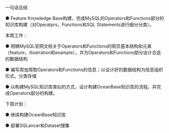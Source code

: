 一句话总结

● Feature Knowledge Base构建，完成MySQL的Operators和Functions部分的知识库构建（对Operatprs，Functions和SQL Statements进行细分分类）。

本周工作：

● 明确MySQL官网文档关于Operators和Functions的网页基本结构和元素（feature，illustration和example），并为Operators和Functions部分设计合适的数据结构

● 编写爬虫爬取Operators和Functions的信息；以设计好的数据结构为信息组织形式，分类存储

● 以构建MySQL知识库类似的方式，设计构建OceanBase知识库的流程。并完成Operators部分的构建。

下周计划：

● 继续构建OceanBase知识库

● 部署SQLancer和Dataset搜集